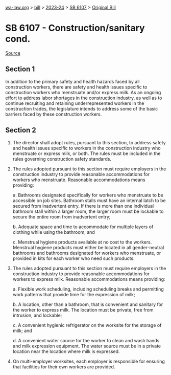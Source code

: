 [wa-law.org](/) > [bill](/bill/) > [2023-24](/bill/2023-24/) > [SB 6107](/bill/2023-24/sb/6107/) > [Original Bill](/bill/2023-24/sb/6107/1/)

# SB 6107 - Construction/sanitary cond.

[Source](http://lawfilesext.leg.wa.gov/biennium/2023-24/Pdf/Bills/Senate%20Bills/6107.pdf)

## Section 1
In addition to the primary safety and health hazards faced by all construction workers, there are safety and health issues specific to construction workers who menstruate and/or express milk. As an ongoing effort to address labor shortages in the construction industry, as well as to continue recruiting and retaining underrepresented workers in the construction trades, the legislature intends to address some of the basic barriers faced by these construction workers.

## Section 2
1. The director shall adopt rules, pursuant to this section, to address safety and health issues specific to workers in the construction industry who menstruate or express milk, or both. The rules must be included in the rules governing construction safety standards.

2. The rules adopted pursuant to this section must require employers in the construction industry to provide reasonable accommodations for workers who menstruate. Reasonable accommodations means providing:

    a. Bathrooms designated specifically for workers who menstruate to be accessible on job sites. Bathroom stalls must have an internal latch to be secured from inadvertent entry. If there is more than one individual bathroom stall within a larger room, the larger room must be lockable to secure the entire room from inadvertent entry;

    b. Adequate space and time to accommodate for multiple layers of clothing while using the bathroom; and

    c. Menstrual hygiene products available at no cost to the workers. Menstrual hygiene products must either be located in all gender-neutral bathrooms and bathrooms designated for workers who menstruate, or provided in kits for each worker who need such products.

3. The rules adopted pursuant to this section must require employers in the construction industry to provide reasonable accommodations for workers to express milk. Reasonable accommodations means providing:

    a. Flexible work scheduling, including scheduling breaks and permitting work patterns that provide time for the expression of milk;

    b. A location, other than a bathroom, that is convenient and sanitary for the worker to express milk. The location must be private, free from intrusion, and lockable;

    c. A convenient hygienic refrigerator on the worksite for the storage of milk; and

    d. A convenient water source for the worker to clean and wash hands and milk expression equipment. The water source must be in a private location near the location where milk is expressed.

4. On multi-employer worksites, each employer is responsible for ensuring that facilities for their own workers are provided.
